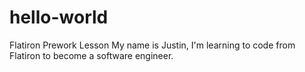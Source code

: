 # hello-world
Flatiron Prework Lesson
My name is Justin, I'm learning to code from Flatiron to become a software engineer.
